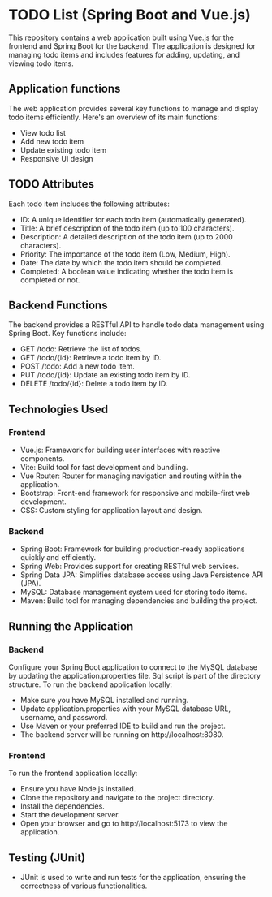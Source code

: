 # TODO List (Spring Boot and Vue.js)

This repository contains a web application built using Vue.js for the frontend and Spring Boot for the backend. The application is designed for managing todo items and includes features for adding, updating, and viewing todo items.

## Application functions
The web application provides several key functions to manage and display todo items efficiently. Here's an overview of its main functions:
- View todo list
- Add new todo item
- Update existing todo item
- Responsive UI design

## TODO Attributes
Each todo item includes the following attributes:
- ID: A unique identifier for each todo item (automatically generated).
- Title: A brief description of the todo item (up to 100 characters).
- Description: A detailed description of the todo item (up to 2000 characters).
- Priority: The importance of the todo item (Low, Medium, High).
- Date: The date by which the todo item should be completed.
- Completed: A boolean value indicating whether the todo item is completed or not.

## Backend Functions
The backend provides a RESTful API to handle todo data management using Spring Boot. Key functions include:
- GET /todo: Retrieve the list of todos.
- GET /todo/{id}: Retrieve a todo item by ID.
- POST /todo: Add a new todo item.
- PUT /todo/{id}: Update an existing todo item by ID.
- DELETE /todo/{id}: Delete a todo item by ID.

## Technologies Used
### Frontend
- Vue.js: Framework for building user interfaces with reactive components.
- Vite: Build tool for fast development and bundling.
- Vue Router: Router for managing navigation and routing within the application.
- Bootstrap: Front-end framework for responsive and mobile-first web development.
- CSS: Custom styling for application layout and design.
### Backend
- Spring Boot: Framework for building production-ready applications quickly and efficiently.
- Spring Web: Provides support for creating RESTful web services.
- Spring Data JPA: Simplifies database access using Java Persistence API (JPA).
- MySQL: Database management system used for storing todo items.
- Maven: Build tool for managing dependencies and building the project.

## Running the Application
### Backend
Configure your Spring Boot application to connect to the MySQL database by updating the application.properties file. Sql script is part of the directory structure. To run the backend application locally:
- Make sure you have MySQL installed and running.
- Update application.properties with your MySQL database URL, username, and password.
- Use Maven or your preferred IDE to build and run the project.
- The backend server will be running on http://localhost:8080.
### Frontend
To run the frontend application locally: 
- Ensure you have Node.js installed.
- Clone the repository and navigate to the project directory.
- Install the dependencies.
- Start the development server.
- Open your browser and go to http://localhost:5173 to view the application.

## Testing (JUnit)
- JUnit is used to write and run tests for the application, ensuring the correctness of various functionalities.
